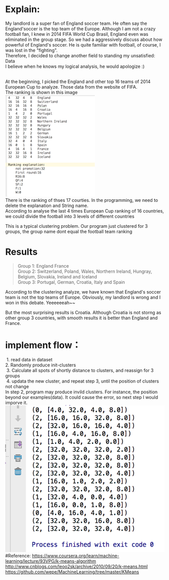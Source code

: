 # Explain:
  My landlord is a super fan of England soccer team. He often say the England'soccer is the top team of the Europe. Although I am not a crazy football fan, I knew in 2014 FIFA World Cup Brasil, England even was eliminated in the group stage. So we had a aggressively discuss about how powerful of England's soccer. He is quite familiar with football, of course, I was lost in the "fighting".<br/>
  Therefore, I decided to change another field to standing my unsatisfied: Data<br/>
  I believe when he knows my logical analysis, he would apologize :) <br/>
  </br>
  
  At the beginning, I picked the England and other top 16 teams of 2014 European Cup to analyze. Those data from the website of FIFA.<br>
  The ranking is shown in this image<br>
  ![](examples.png)<br>
  There is the ranking of thses 17 courties. In the programming, we need to delete the explanation and String name.<br/> 
  According to analyse the last 4 times European Cup ranking of 16 countries, we could divide the football into 3 levels of different countries<br>
  
  This is a typical clustering problem.
  Our program just clustered for 3 groups, the group name dont equal the football team ranking<br>
  
# Results
>  
> 	Group 1: England France<br>
> 	Group 2: Switzerland, Poland, Wales, Northern Ireland, Hungray, Belgium, Slovakia, Ireland and Iceland<br>
> 	Group 3: Portugal, German, Croatia, Italy and Spain</code><br>
  
According to the clustering analyze, we have known that England's soccer team is not the top teams of Europe. Obviously, my landlord is wrong and I won in this debate. Yeeeeeeah~~ 

But the most surprising results is Croatia. Although Croatia is not storng as other group 3 countries, with smooth results it is better than England and France.<br>
 
# implement flow：
  1. read data in dataset<br>
  2. Randomly produce init-clusters<br>
  3. Calculate all spots of shortly distance to clusters, and reassign for 3 groups <br>
  4. updata the new cluster, and repeat step 3, until the position of clusters not change<br>
In step 2, program may produce invild clusters. For instance, the position beyond our examples(data). It could cause the error, so next step I would imporve it.<br>
  ![](results.png)<br>
#Reference:
https://www.coursera.org/learn/machine-learning/lecture/93VPG/k-means-algorithm <br>
http://www.cnblogs.com/leoo2sk/archive/2010/09/20/k-means.html  <br>
https://github.com/wepe/MachineLearning/tree/master/KMeans <br>
